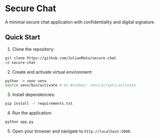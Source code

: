 # Secure Chat

A minimal secure chat application with confidentiality and digital signature.

## Quick Start

1. Clone the repository:
```bash
git clone https://github.com/JulianMatu/secure-chat
cd secure-chat
```

2. Create and activate virtual environment: 
```bash
python -m venv venv 
source venv/bin/activate # On Windows: venv\Scripts\activate
```
3. Install dependencies:
```bash
pip install -r requirements.txt
```
4. Run the application:
```bash
python app.py
```

5. Open your browser and navigate to `http://localhost:5000`.
